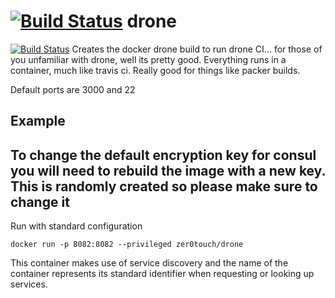 [![Build Status](https://travis-ci.org/zer0touch/drone.svg?branch=master)](https://travis-ci.org/zer0touch/drone)
drone
=====
[![Build Status](https://drone.service.consul/api/badge/gogs.service.consul/docker/drone/status.svg?branch=master)](https://drone.service.consul/gogs.service.consul/docker/drone)
Creates the docker drone build to run drone CI... for those of you unfamiliar with drone, well its pretty good. Everything runs in a container, much like travis ci.  Really good for things like packer builds.

Default ports are 3000 and 22
## Example
## To change the default encryption key for consul you will need to rebuild the image with a new key. This is randomly created so please make sure to change it
Run with standard configuration

    docker run -p 8082:8082 --privileged zer0touch/drone

This container makes use of service discovery and the name of the container represents its standard identifier when requesting or looking up services. 
